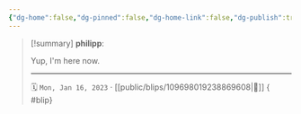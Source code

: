 ```yaml
---
{"dg-home":false,"dg-pinned":false,"dg-home-link":false,"dg-publish":true,"tags":["dgblip"],"disabled rules":["yaml-title","yaml-title-alias","file-name-heading"],"title":"philipp on mastodon @ 2023-01-16","created-date":"2023-01-16T08:48:56","id":109698019238869600,"updated-date":"2025-05-02T08:50:43","dg-path":"blips/109698019238869608.md","permalink":"/blips/109698019238869608/","dgPassFrontmatter":true}
---
```


> [!summary] **philipp**:
>
> Yup, I'm here now.
> - - -
>
> 🗓️ `Mon, Jan 16, 2023` · [[public/blips/109698019238869608\|🔗]]
{ #blip}


